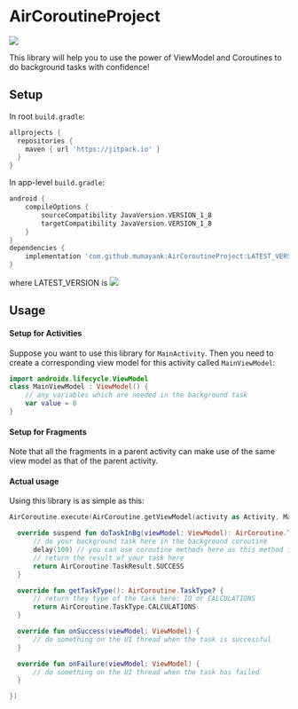 # AirCoroutineProject

[![](https://jitpack.io/v/mumayank/AirCoroutineProject.svg)](https://jitpack.io/#mumayank/AirCoroutineProject)

This library will help you to use the power of ViewModel and Coroutines to do background tasks with confidence!

## Setup

In root `build.gradle`:
```gradle
allprojects {
  repositories {
    maven { url 'https://jitpack.io' }
  }
}
  ```
  
In app-level `build.gradle`:
```gradle
android {
    compileOptions {
        sourceCompatibility JavaVersion.VERSION_1_8
        targetCompatibility JavaVersion.VERSION_1_8
    }
}
dependencies {
    implementation 'com.github.mumayank:AirCoroutineProject:LATEST_VERSION'
}
```
where LATEST_VERSION is [![](https://jitpack.io/v/mumayank/AirCoroutineProject.svg)](https://jitpack.io/#mumayank/AirCoroutineProject)

## Usage

#### Setup for Activities
Suppose you want to use this library for `MainActivity`. Then you need to create a corresponding view model for this activity called `MainViewModel`:
```kotlin
import androidx.lifecycle.ViewModel
class MainViewModel : ViewModel() {
    // any variables which are needed in the background task
    var value = 0
}
```

#### Setup for Fragments
Note that all the fragments in a parent activity can make use of the same view model as that of the parent activity.

#### Actual usage
Using this library is as simple as this:
```kotlin
AirCoroutine.execute(AirCoroutine.getViewModel(activity as Activity, MainViewModel::class.java), object : AirCoroutine.Callback {

  override suspend fun doTaskInBg(viewModel: ViewModel): AirCoroutine.TaskResult? {
      // do your background task here in the background coroutine
      delay(100) // you can use coroutine methods here as this method is suspended
      // return the result of your task here
      return AirCoroutine.TaskResult.SUCCESS 
  }

  override fun getTaskType(): AirCoroutine.TaskType? {
      // return they type of the task here: IO or CALCULATIONS
      return AirCoroutine.TaskType.CALCULATIONS
  }

  override fun onSuccess(viewModel: ViewModel) {
      // do something on the UI thread when the task is successful
  }

  override fun onFailure(viewModel: ViewModel) {
      // do something on the UI thread when the task has failed
  }

})
```
